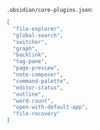 `.obsidian/core-plugins.json`:

```json
[
  "file-explorer",
  "global-search",
  "switcher",
  "graph",
  "backlink",
  "tag-pane",
  "page-preview",
  "note-composer",
  "command-palette",
  "editor-status",
  "outline",
  "word-count",
  "open-with-default-app",
  "file-recovery"
]
```

